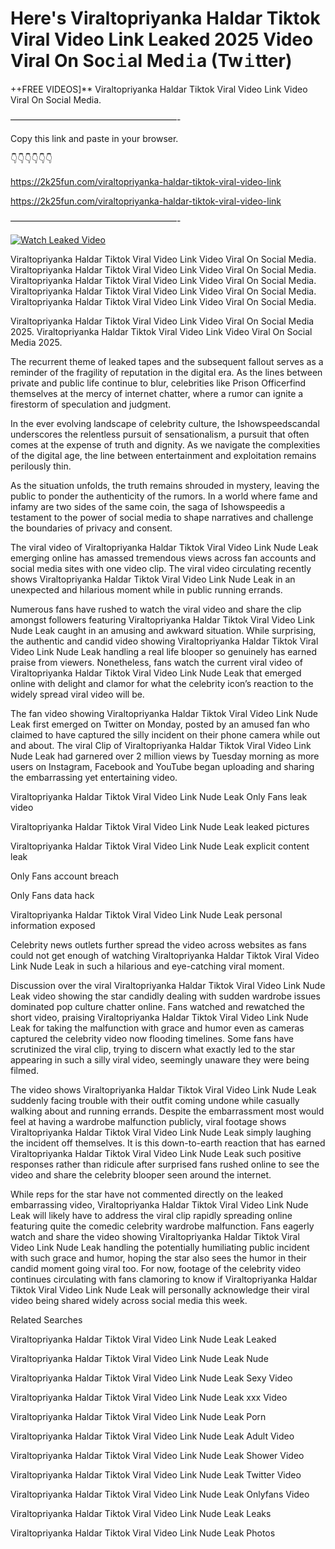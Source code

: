 # Here's Viraltopriyanka Haldar Tiktok Viral Video Link Leaked 2025 Video Viral On Soc𝚒al Med𝚒a (Tw𝚒tter)

++FREE VIDEOS]** Viraltopriyanka Haldar Tiktok Viral Video Link Video Viral On Social Media.

———————————————————-

Copy this link and paste in your browser.

👇👇👇👇👇👇

https://2k25fun.com/viraltopriyanka-haldar-tiktok-viral-video-link

https://2k25fun.com/viraltopriyanka-haldar-tiktok-viral-video-link

———————————————————-

[![Watch Leaked Video](https://miro.medium.com/v2/resize:fit:828/format:webp/1*cilzJN44JGOrTw9NJCrNHA.gif "Watch Leaked Video")](https://2k25fun.com/viraltopriyanka-haldar-tiktok-viral-video-link)

Viraltopriyanka Haldar Tiktok Viral Video Link Video Viral On Social Media. Viraltopriyanka Haldar Tiktok Viral Video Link Video Viral On Social Media. Viraltopriyanka Haldar Tiktok Viral Video Link Video Viral On Social Media. Viraltopriyanka Haldar Tiktok Viral Video Link Video Viral On Social Media. Viraltopriyanka Haldar Tiktok Viral Video Link Video Viral On Social Media.

Viraltopriyanka Haldar Tiktok Viral Video Link Video Viral On Social Media 2025. Viraltopriyanka Haldar Tiktok Viral Video Link Video Viral On Social Media 2025.

The recurrent theme of leaked tapes and the subsequent fallout serves as a reminder of the fragility of reputation in the digital era. As the lines between private and public life continue to blur, celebrities like Prison Officerfind themselves at the mercy of internet chatter, where a rumor can ignite a firestorm of speculation and judgment.

In the ever evolving landscape of celebrity culture, the Ishowspeedscandal underscores the relentless pursuit of sensationalism, a pursuit that often comes at the expense of truth and dignity. As we navigate the complexities of the digital age, the line between entertainment and exploitation remains perilously thin.

As the situation unfolds, the truth remains shrouded in mystery, leaving the public to ponder the authenticity of the rumors. In a world where fame and infamy are two sides of the same coin, the saga of Ishowspeedis a testament to the power of social media to shape narratives and challenge the boundaries of privacy and consent.

The viral video of Viraltopriyanka Haldar Tiktok Viral Video Link Nude Leak emerging online has amassed tremendous views across fan accounts and social media sites with one video clip. The viral video circulating recently shows Viraltopriyanka Haldar Tiktok Viral Video Link Nude Leak in an unexpected and hilarious moment while in public running errands.

Numerous fans have rushed to watch the viral video and share the clip amongst followers featuring Viraltopriyanka Haldar Tiktok Viral Video Link Nude Leak caught in an amusing and awkward situation. While surprising, the authentic and candid video showing Viraltopriyanka Haldar Tiktok Viral Video Link Nude Leak handling a real life blooper so genuinely has earned praise from viewers. Nonetheless, fans watch the current viral video of Viraltopriyanka Haldar Tiktok Viral Video Link Nude Leak that emerged online with delight and clamor for what the celebrity icon’s reaction to the widely spread viral video will be.

The fan video showing Viraltopriyanka Haldar Tiktok Viral Video Link Nude Leak first emerged on Twitter on Monday, posted by an amused fan who claimed to have captured the silly incident on their phone camera while out and about. The viral Clip of Viraltopriyanka Haldar Tiktok Viral Video Link Nude Leak had garnered over 2 million views by Tuesday morning as more users on Instagram, Facebook and YouTube began uploading and sharing the embarrassing yet entertaining video.

Viraltopriyanka Haldar Tiktok Viral Video Link Nude Leak Only Fans leak video

Viraltopriyanka Haldar Tiktok Viral Video Link Nude Leak leaked pictures

Viraltopriyanka Haldar Tiktok Viral Video Link Nude Leak explicit content leak

Only Fans account breach

Only Fans data hack

Viraltopriyanka Haldar Tiktok Viral Video Link Nude Leak personal information exposed

Celebrity news outlets further spread the video across websites as fans could not get enough of watching Viraltopriyanka Haldar Tiktok Viral Video Link Nude Leak in such a hilarious and eye-catching viral moment.

Discussion over the viral Viraltopriyanka Haldar Tiktok Viral Video Link Nude Leak video showing the star candidly dealing with sudden wardrobe issues dominated pop culture chatter online. Fans watched and rewatched the short video, praising Viraltopriyanka Haldar Tiktok Viral Video Link Nude Leak for taking the malfunction with grace and humor even as cameras captured the celebrity video now flooding timelines. Some fans have scrutinized the viral clip, trying to discern what exactly led to the star appearing in such a silly viral video, seemingly unaware they were being filmed.

The video shows Viraltopriyanka Haldar Tiktok Viral Video Link Nude Leak suddenly facing trouble with their outfit coming undone while casually walking about and running errands. Despite the embarrassment most would feel at having a wardrobe malfunction publicly, viral footage shows Viraltopriyanka Haldar Tiktok Viral Video Link Nude Leak simply laughing the incident off themselves. It is this down-to-earth reaction that has earned Viraltopriyanka Haldar Tiktok Viral Video Link Nude Leak such positive responses rather than ridicule after surprised fans rushed online to see the video and share the celebrity blooper seen around the internet.

While reps for the star have not commented directly on the leaked embarrassing video, Viraltopriyanka Haldar Tiktok Viral Video Link Nude Leak will likely have to address the viral clip rapidly spreading online featuring quite the comedic celebrity wardrobe malfunction. Fans eagerly watch and share the video showing Viraltopriyanka Haldar Tiktok Viral Video Link Nude Leak handling the potentially humiliating public incident with such grace and humor, hoping the star also sees the humor in their candid moment going viral too. For now, footage of the celebrity video continues circulating with fans clamoring to know if Viraltopriyanka Haldar Tiktok Viral Video Link Nude Leak will personally acknowledge their viral video being shared widely across social media this week.

Related Searches

Viraltopriyanka Haldar Tiktok Viral Video Link Nude Leak Leaked

Viraltopriyanka Haldar Tiktok Viral Video Link Nude Leak Nude

Viraltopriyanka Haldar Tiktok Viral Video Link Nude Leak Sexy Video

Viraltopriyanka Haldar Tiktok Viral Video Link Nude Leak xxx Video

Viraltopriyanka Haldar Tiktok Viral Video Link Nude Leak Porn

Viraltopriyanka Haldar Tiktok Viral Video Link Nude Leak Adult Video

Viraltopriyanka Haldar Tiktok Viral Video Link Nude Leak Shower Video

Viraltopriyanka Haldar Tiktok Viral Video Link Nude Leak Twitter Video

Viraltopriyanka Haldar Tiktok Viral Video Link Nude Leak Onlyfans Video

Viraltopriyanka Haldar Tiktok Viral Video Link Nude Leak Leaks

Viraltopriyanka Haldar Tiktok Viral Video Link Nude Leak Photos